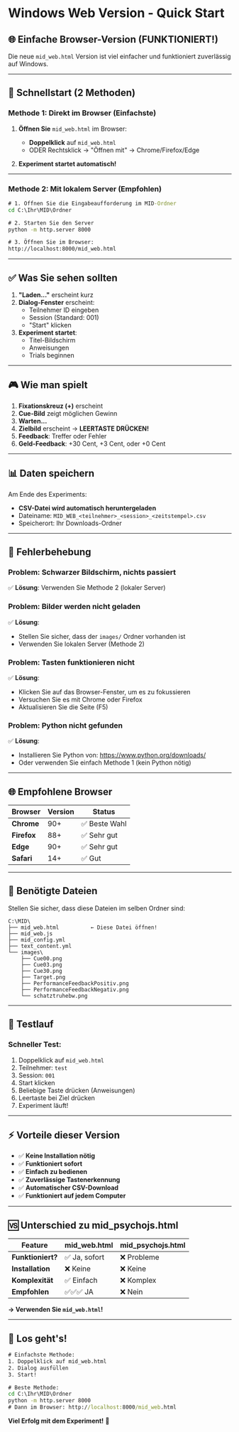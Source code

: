 # Windows Web Version - Quick Start

## 🌐 **Einfache Browser-Version (FUNKTIONIERT!)**

Die neue `mid_web.html` Version ist viel einfacher und funktioniert zuverlässig auf Windows.

---

## 🚀 **Schnellstart (2 Methoden)**

### **Methode 1: Direkt im Browser (Einfachste)**

1. **Öffnen Sie** `mid_web.html` im Browser:
   - **Doppelklick** auf `mid_web.html`
   - ODER Rechtsklick → "Öffnen mit" → Chrome/Firefox/Edge

2. **Experiment startet automatisch!**

---

### **Methode 2: Mit lokalem Server (Empfohlen)**

```cmd
# 1. Öffnen Sie die Eingabeaufforderung im MID-Ordner
cd C:\Ihr\MID\Ordner

# 2. Starten Sie den Server
python -m http.server 8000

# 3. Öffnen Sie im Browser:
http://localhost:8000/mid_web.html
```

---

## ✅ **Was Sie sehen sollten**

1. **"Laden..."** erscheint kurz
2. **Dialog-Fenster** erscheint:
   - Teilnehmer ID eingeben
   - Session (Standard: 001)
   - "Start" klicken
3. **Experiment startet**:
   - Titel-Bildschirm
   - Anweisungen
   - Trials beginnen

---

## 🎮 **Wie man spielt**

1. **Fixationskreuz (+)** erscheint
2. **Cue-Bild** zeigt möglichen Gewinn
3. **Warten...**
4. **Zielbild** erscheint → **LEERTASTE DRÜCKEN!**
5. **Feedback**: Treffer oder Fehler
6. **Geld-Feedback**: +30 Cent, +3 Cent, oder +0 Cent

---

## 📊 **Daten speichern**

Am Ende des Experiments:
- **CSV-Datei wird automatisch heruntergeladen**
- Dateiname: `MID_WEB_<teilnehmer>_<session>_<zeitstempel>.csv`
- Speicherort: Ihr Downloads-Ordner

---

## 🔧 **Fehlerbehebung**

### **Problem: Schwarzer Bildschirm, nichts passiert**
✅ **Lösung**: Verwenden Sie Methode 2 (lokaler Server)

### **Problem: Bilder werden nicht geladen**
✅ **Lösung**: 
- Stellen Sie sicher, dass der `images/` Ordner vorhanden ist
- Verwenden Sie lokalen Server (Methode 2)

### **Problem: Tasten funktionieren nicht**
✅ **Lösung**:
- Klicken Sie auf das Browser-Fenster, um es zu fokussieren
- Versuchen Sie es mit Chrome oder Firefox
- Aktualisieren Sie die Seite (F5)

### **Problem: Python nicht gefunden**
✅ **Lösung**:
- Installieren Sie Python von: https://www.python.org/downloads/
- Oder verwenden Sie einfach Methode 1 (kein Python nötig)

---

## 🌐 **Empfohlene Browser**

| Browser | Version | Status |
|---------|---------|--------|
| **Chrome** | 90+ | ✅ Beste Wahl |
| **Firefox** | 88+ | ✅ Sehr gut |
| **Edge** | 90+ | ✅ Sehr gut |
| **Safari** | 14+ | ✅ Gut |

---

## 📁 **Benötigte Dateien**

Stellen Sie sicher, dass diese Dateien im selben Ordner sind:

```
C:\MID\
├── mid_web.html          ← Diese Datei öffnen!
├── mid_web.js
├── mid_config.yml
├── text_content.yml
└── images\
    ├── Cue00.png
    ├── Cue03.png
    ├── Cue30.png
    ├── Target.png
    ├── PerformanceFeedbackPositiv.png
    ├── PerformanceFeedbackNegativ.png
    └── schatztruhebw.png
```

---

## 🎯 **Testlauf**

### **Schneller Test:**
1. Doppelklick auf `mid_web.html`
2. Teilnehmer: `test`
3. Session: `001`
4. Start klicken
5. Beliebige Taste drücken (Anweisungen)
6. Leertaste bei Ziel drücken
7. Experiment läuft!

---

## ⚡ **Vorteile dieser Version**

- ✅ **Keine Installation nötig**
- ✅ **Funktioniert sofort**
- ✅ **Einfach zu bedienen**
- ✅ **Zuverlässige Tastenerkennung**
- ✅ **Automatischer CSV-Download**
- ✅ **Funktioniert auf jedem Computer**

---

## 🆚 **Unterschied zu mid_psychojs.html**

| Feature | mid_web.html | mid_psychojs.html |
|---------|--------------|-------------------|
| **Funktioniert?** | ✅ Ja, sofort | ❌ Probleme |
| **Installation** | ❌ Keine | ❌ Keine |
| **Komplexität** | ✅ Einfach | ❌ Komplex |
| **Empfohlen** | ✅✅✅ JA | ❌ Nein |

**→ Verwenden Sie `mid_web.html`!**

---

## 🎉 **Los geht's!**

```cmd
# Einfachste Methode:
1. Doppelklick auf mid_web.html
2. Dialog ausfüllen
3. Start!

# Beste Methode:
cd C:\Ihr\MID\Ordner
python -m http.server 8000
# Dann im Browser: http://localhost:8000/mid_web.html
```

**Viel Erfolg mit dem Experiment!** 🚀

